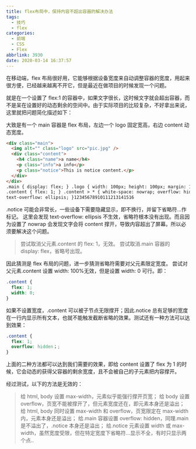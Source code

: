 ```yaml
---
title: flex布局中，保持内容不超出容器的解决办法
tags:
  - 技巧
  - flex
categories:
  - 前端
  - CSS
  - Flex
abbrlink: 3930
date: 2020-03-14 16:37:57
---
```


在移动端，flex 布局很好用，它能够根据设备宽度来自动调整容器的宽度，用起来很方便，已经越来越离不开它，但是最近在做项目的时候发现一个问题。

就是在一个设置了 flex:1 的容器中，如果文字很长，这时候文字就会超出容器，而不是呆在设置好的动态剩余的空间中。由于实际项目的比较复杂，不好拿出来说，这里就把问题简化描述如下：

大致是有一个 main 容器是 flex 布局，左边一个 logo 固定宽高，右边 content 动态宽度。

```html
<div class="main">
  <img alt="" class="logo" src="pic.jpg" />
  <div class="content">
    <h4 class="name">a name</h4>
    <p class="info">a info</p>
    <p class="notice">This is notice content.</p>
  </div>
</div>
.main { display: flex; } .logo { width: 100px; height: 100px; margin: 10px; }
.content { flex: 1; } .content > * { white-space: nowrap; overflow: hidden;
text-overflow: ellipsis; }12345678910111213141516
```

.notice 可能会非常长，一些设备下需要隐藏显示，即不换行，并留下省略符…作标记。
这里会发现 text-overflow: ellipsis 不生效，省略符根本没有出现。而且因为设置了 nowrap 会发现文字会将 content 撑开，导致内容超出了屏幕。所以必须要解决这个问题。

> 尝试取消父元素.content 的 flex: 1，无效。
> 尝试取消.main 容器的 display: flex，省略号出现。

因此猜测是 flex 布局的问题，进一步猜测省略符需要对父元素限定宽度。
尝试对父元素.content 设置 width: 100%无效，但是设置 width: 0 可行。即：

```css
.content {
  flex: 1;
  width: 0;
}
```

如果不设置宽度，.content 可以被子节点无限撑开；因此.notice 总有足够的宽度在一行内显示所有文本，也就不能触发截断省略的效果。测试还有一种方法可以达到效果：

```css
.content {
  flex: 1;
  overflow: hidden；;
}
```

上面的二种方法都可以达到我们需要的效果，即给 content 设置了 flex 为 1 的时候，它会动态的获得父容器的剩余宽度，且不会被自己的子元素把内容撑开。

经过测试，以下的方法是无效的：

> 给 html, body 设置 max-width，元素似乎能强行撑开页宽；
> 给 body 设置 overflow，页宽不能被撑开了，但元素宽度还在，即元素本身还是溢出；
> 给 html, body 同时设置 max-width 和 overflow，页宽限定在 max-width 内，元素本身还是溢出；
> 给.main 容器设置 overflow: hidden，同理.main 是不溢出了，.notice 本身还是溢出；
> 给.notice 元素设置 width 或 max-width，虽然宽度受限，但在特定宽度下省略符…显示不全，有时只显示两个点..
